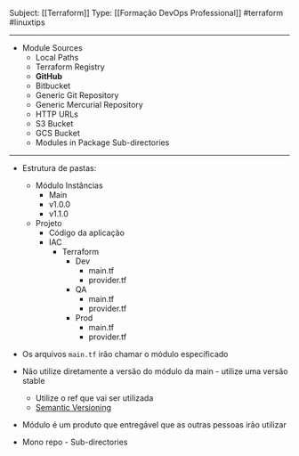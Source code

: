Subject: [[Terraform]] 
Type: [[Formação DevOps Professional]]  #terraform #linuxtips

---
- Module Sources
	- Local Paths
	- Terraform Registry
	- **GitHub**
	- Bitbucket
	- Generic Git Repository
	- Generic Mercurial Repository
	- HTTP URLs
	- S3 Bucket
	- GCS Bucket
	- Modules in Package Sub-directories
---
- Estrutura de pastas:
	- Módulo Instâncias
		- Main
		- v1.0.0
		- v1.1.0
	- Projeto 
		- Código da aplicação
		- IAC
			- Terraform
				- Dev
					- main.tf
					- provider.tf
				- QA
					- main.tf
					- provider.tf
				- Prod
					- main.tf
					- provider.tf

- Os arquivos ```main.tf``` irão chamar o módulo específicado
- Não utilize diretamente a versão do módulo da main - utilize uma versão stable
	- Utilize o ref que vai ser utilizada
	- [Semantic Versioning](semver.org)
- Módulo é um produto que entregável que as outras pessoas irão utilizar 
- Mono repo - Sub-directories